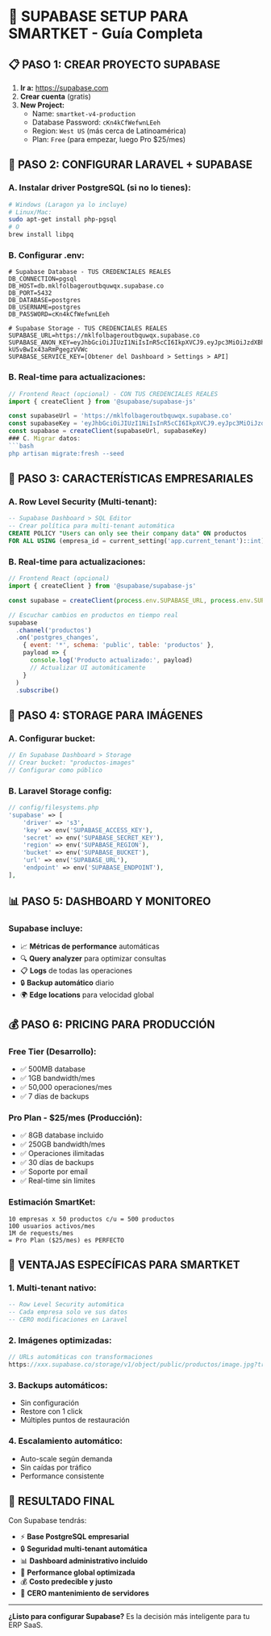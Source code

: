 # 🚀 SUPABASE SETUP PARA SMARTKET - Guía Completa

## 📋 PASO 1: CREAR PROYECTO SUPABASE

1. **Ir a:** https://supabase.com
2. **Crear cuenta** (gratis)
3. **New Project:**
   - Name: `smartket-v4-production`
   - Database Password: `cKn4kCfWefwnLEeh`
   - Region: `West US` (más cerca de Latinoamérica)
   - Plan: `Free` (para empezar, luego Pro $25/mes)

## 🔧 PASO 2: CONFIGURAR LARAVEL + SUPABASE

### A. Instalar driver PostgreSQL (si no lo tienes):
```bash
# Windows (Laragon ya lo incluye)
# Linux/Mac:
sudo apt-get install php-pgsql
# O
brew install libpq
```

### B. Configurar .env:
```env
# Supabase Database - TUS CREDENCIALES REALES
DB_CONNECTION=pgsql
DB_HOST=db.mklfolbageroutbquwqx.supabase.co
DB_PORT=5432
DB_DATABASE=postgres
DB_USERNAME=postgres
DB_PASSWORD=cKn4kCfWefwnLEeh

# Supabase Storage - TUS CREDENCIALES REALES
SUPABASE_URL=https://mklfolbageroutbquwqx.supabase.co
SUPABASE_ANON_KEY=eyJhbGciOiJIUzI1NiIsInR5cCI6IkpXVCJ9.eyJpc3MiOiJzdXBhYmFzZSIsInJlZiI6Im1rbGZvbGJhZ2Vyb3V0YnF1d3F4Iiwicm9sZSI6ImFub24iLCJpYXQiOjE3NTcxMzkyOTEsImV4cCI6MjA3MjcxNTI5MX0.EeGzmGW2xByFFemA_F2J-kU5vBwIx43aRmPgegzVVWc
SUPABASE_SERVICE_KEY=[Obtener del Dashboard > Settings > API]
```
### B. Real-time para actualizaciones:
```javascript
// Frontend React (opcional) - CON TUS CREDENCIALES REALES
import { createClient } from '@supabase/supabase-js'

const supabaseUrl = 'https://mklfolbageroutbquwqx.supabase.co'
const supabaseKey = 'eyJhbGciOiJIUzI1NiIsInR5cCI6IkpXVCJ9.eyJpc3MiOiJzdXBhYmFzZSIsInJlZiI6Im1rbGZvbGJhZ2Vyb3V0YnF1d3F4Iiwicm9sZSI6ImFub24iLCJpYXQiOjE3NTcxMzkyOTEsImV4cCI6MjA3MjcxNTI5MX0.EeGzmGW2xByFFemA_F2J-kU5vBwIx43aRmPgegzVVWc'
const supabase = createClient(supabaseUrl, supabaseKey)
### C. Migrar datos:
```bash
php artisan migrate:fresh --seed
```

## 🎯 PASO 3: CARACTERÍSTICAS EMPRESARIALES

### A. Row Level Security (Multi-tenant):
```sql
-- Supabase Dashboard > SQL Editor
-- Crear política para multi-tenant automática
CREATE POLICY "Users can only see their company data" ON productos
FOR ALL USING (empresa_id = current_setting('app.current_tenant')::int);
```

### B. Real-time para actualizaciones:
```javascript
// Frontend React (opcional)
import { createClient } from '@supabase/supabase-js'

const supabase = createClient(process.env.SUPABASE_URL, process.env.SUPABASE_ANON_KEY)

// Escuchar cambios en productos en tiempo real
supabase
  .channel('productos')
  .on('postgres_changes', 
    { event: '*', schema: 'public', table: 'productos' },
    payload => {
      console.log('Producto actualizado:', payload)
      // Actualizar UI automáticamente
    }
  )
  .subscribe()
```

## 💾 PASO 4: STORAGE PARA IMÁGENES

### A. Configurar bucket:
```javascript
// En Supabase Dashboard > Storage
// Crear bucket: "productos-images"
// Configurar como público
```

### B. Laravel Storage config:
```php
// config/filesystems.php
'supabase' => [
    'driver' => 's3',
    'key' => env('SUPABASE_ACCESS_KEY'),
    'secret' => env('SUPABASE_SECRET_KEY'),
    'region' => env('SUPABASE_REGION'),
    'bucket' => env('SUPABASE_BUCKET'),
    'url' => env('SUPABASE_URL'),
    'endpoint' => env('SUPABASE_ENDPOINT'),
],
```

## 📊 PASO 5: DASHBOARD Y MONITOREO

### Supabase incluye:
- 📈 **Métricas de performance** automáticas
- 🔍 **Query analyzer** para optimizar consultas
- 📋 **Logs** de todas las operaciones
- 🔒 **Backup automático** diario
- 🌍 **Edge locations** para velocidad global

## 💰 PASO 6: PRICING PARA PRODUCCIÓN

### Free Tier (Desarrollo):
- ✅ 500MB database
- ✅ 1GB bandwidth/mes
- ✅ 50,000 operaciones/mes
- ✅ 7 días de backups

### Pro Plan - $25/mes (Producción):
- ✅ 8GB database incluido
- ✅ 250GB bandwidth/mes
- ✅ Operaciones ilimitadas
- ✅ 30 días de backups
- ✅ Soporte por email
- ✅ Real-time sin límites

### Estimación SmartKet:
```
10 empresas x 50 productos c/u = 500 productos
100 usuarios activos/mes
1M de requests/mes
= Pro Plan ($25/mes) es PERFECTO
```

## 🚀 VENTAJAS ESPECÍFICAS PARA SMARTKET

### 1. **Multi-tenant nativo:**
```sql
-- Row Level Security automática
-- Cada empresa solo ve sus datos
-- CERO modificaciones en Laravel
```

### 2. **Imágenes optimizadas:**
```javascript
// URLs automáticas con transformaciones
https://xxx.supabase.co/storage/v1/object/public/productos/image.jpg?transform={"width":300,"height":300}
```

### 3. **Backups automáticos:**
- Sin configuración
- Restore con 1 click
- Múltiples puntos de restauración

### 4. **Escalamiento automático:**
- Auto-scale según demanda
- Sin caídas por tráfico
- Performance consistente

## 🎯 RESULTADO FINAL

Con Supabase tendrás:
- ⚡ **Base PostgreSQL empresarial**
- 🔒 **Seguridad multi-tenant automática**  
- 📊 **Dashboard administrativo incluido**
- 🚀 **Performance global optimizada**
- 💰 **Costo predecible y justo**
- 🔧 **CERO mantenimiento de servidores**

---

**¿Listo para configurar Supabase?** Es la decisión más inteligente para tu ERP SaaS.

